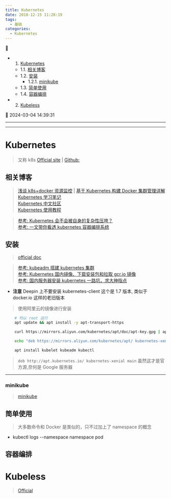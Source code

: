 ```yaml
---
title: Kubernetes
date: 2018-12-15 11:28:19
tags:
  - 基础
categories:
  - Kubernetes
---
```


💠

- 1. [Kubernetes](#kubernetes)
    - 1.1. [相关博客](#相关博客)
    - 1.2. [安装](#安装)
        - 1.2.1. [minikube](#minikube)
    - 1.3. [简单使用](#简单使用)
    - 1.4. [容器编排](#容器编排)
- 2. [Kubeless](#kubeless)

💠 2024-03-04 14:39:31
****************************************
---

# Kubernetes

> 又称 k8s [Official site](https://kubernetes.io/) | [Github:](https://github.com/kubernetes/kubernetes)

## 相关博客

> [浅谈 k8s+docker 资源监控](https://segmentfault.com/a/1190000003898140) | [基于 Kubernetes 构建 Docker 集群管理详解](http://www.csdn.net/article/2014-12-24/2823292-Docker-Kubernetes)  
> [Kubernetes 学习笔记 ](http://wdxtub.com/2017/06/05/k8s-note/)   
> [Kubernetes 中文社区](https://www.kubernetes.org.cn/doc-45)  
> [Kubernetes 使用教程](https://github.com/chaseSpace/k8s-tutorial-cn)

> [参考: Kubernetes 会不会被自身的复杂性压垮？](http://www.infoq.com/cn/articles/will-kubernetes-collapse-under-the-weight-of-its-complexity)  
> [参考: 一文带你看透 kubernetes 容器编排系统](https://my.oschina.net/qcloudcommunity/blog/2998211)

## 安装

> [official doc](https://kubernetes.io/docs/tasks/tools/install-kubectl/)

> [参考: kubeadm 搭建 kubernetes 集群](https://mritd.me/2016/10/29/set-up-kubernetes-cluster-by-kubeadm/)  
> [参考: Kubernetes 国内镜像、下载安装包和拉取 gcr.io 镜像](https://blog.csdn.net/nklinsirui/article/details/80581286)  
> [参考: 国内服务器安装 kubernetes 一路坑，求大神指点 ](http://dockone.io/question/1225#!answer_form)

- **注意** Deepin 上不要安装 kubernetes-client 这个是 1.7 版本, 类似于 docker.io 这样的老旧版本

> 使用阿里云的镜像进行安装

```sh
    # 均以 root 运行
    apt update && apt install -y apt-transport-https

    curl https://mirrors.aliyun.com/kubernetes/apt/doc/apt-key.gpg | apt-key add -

    echo "deb https://mirrors.aliyun.com/kubernetes/apt/ kubernetes-xenial main" > /etc/apt/sources.list.d/kubernetes.list

    apt install kubelet kubeadm kubectl
```

> `deb http://apt.kubernetes.io/ kubernetes-xenial main` 虽然这才是官方源,奈何是 Google 服务器

************************

### minikube
> [minikube](https://minikube.sigs.k8s.io/docs/start/)

## 简单使用

> 大多数命令和 Docker 是类似的，只不过加上了 namespace 的概念

- kubectl logs --namespace namespace pod

## 容器编排

# Kubeless

> [Official](https://kubeless.io/docs/quick-start/)
